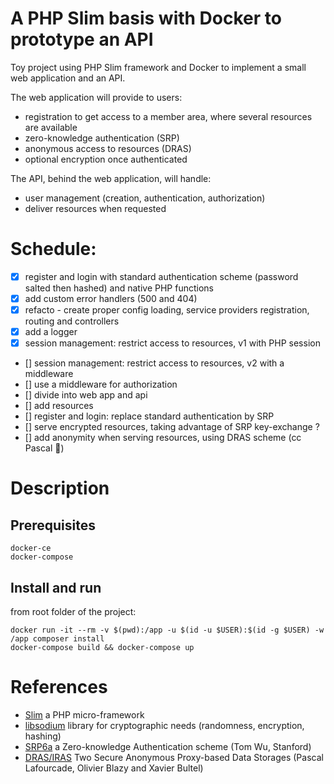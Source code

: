 # A PHP Slim basis with Docker to prototype an API

Toy project using PHP Slim framework and Docker to implement a small web application and an API.

The web application will provide to users:
* registration to get access to a member area, where several resources are available
* zero-knowledge authentication (SRP)
* anonymous access to resources (DRAS)
* optional encryption once authenticated

The API, behind the web application, will handle:
* user management (creation, authentication, authorization)
* deliver resources when requested


# Schedule:
- [x] register and login with standard authentication scheme (password salted then hashed) and native PHP functions 
- [x] add custom error handlers (500 and 404) 
- [x] refacto - create proper config loading, service providers registration, routing and controllers
- [x] add a logger
- [x] session management: restrict access to resources, v1 with PHP session 
- [] session management: restrict access to resources, v2 with a middleware 
- [] use a middleware for authorization 
- [] divide into web app and api
- [] add resources
- [] register and login: replace standard authentication by SRP 
- [] serve encrypted resources, taking advantage of SRP key-exchange ?
- [] add anonymity when serving resources, using DRAS scheme (cc Pascal :metal:)


# Description
## Prerequisites
```
docker-ce
docker-compose
```

## Install and run
from root folder of the project:
```
docker run -it --rm -v $(pwd):/app -u $(id -u $USER):$(id -g $USER) -w /app composer install
docker-compose build && docker-compose up
```


# References
* [Slim](https://www.slimframework.com/) a PHP micro-framework
* [libsodium](https://github.com/jedisct1/libsodium) library for cryptographic needs (randomness, encryption, hashing) 
* [SRP6a](http://srp.stanford.edu/) a Zero-knowledge Authentication scheme (Tom Wu, Stanford)
* [DRAS/IRAS](http://sancy.univ-bpclermont.fr/~lafourcade/SLIDES/Secrypt-BBL16.pdf) Two Secure Anonymous Proxy-based Data Storages (Pascal Lafourcade, Olivier Blazy and Xavier Bultel)

